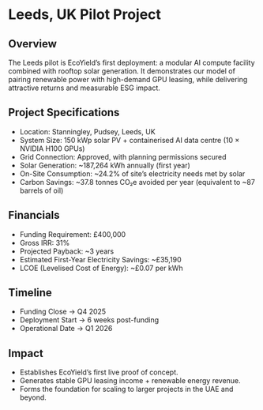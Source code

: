 # Leeds, UK Pilot Project

## Overview

The Leeds pilot is EcoYield’s first deployment: a modular AI compute
facility combined with rooftop solar generation. It demonstrates our
model of pairing renewable power with high-demand GPU leasing, while
delivering attractive returns and measurable ESG impact.

## Project Specifications

- Location: Stanningley, Pudsey, Leeds, UK
- System Size: 150 kWp solar PV + containerised AI data centre (10 ×
NVIDIA H100 GPUs)
- Grid Connection: Approved, with planning permissions secured
- Solar Generation: ~187,264 kWh annually (first year)
- On-Site Consumption: ~24.2% of site’s electricity needs met by solar
- Carbon Savings: ~37.8 tonnes CO₂e avoided per year (equivalent to ~87
barrels of oil)

## Financials

- Funding Requirement: £400,000
- Gross IRR: 31%
- Projected Payback: ~3 years
- Estimated First-Year Electricity Savings: ~£35,190
- LCOE (Levelised Cost of Energy): ~£0.07 per kWh

## Timeline

- Funding Close → Q4 2025
- Deployment Start → 6 weeks post-funding
- Operational Date → Q1 2026

## Impact

- Establishes EcoYield’s first live proof of concept.
- Generates stable GPU leasing income + renewable energy revenue.
- Forms the foundation for scaling to larger projects in the UAE and
beyond.
